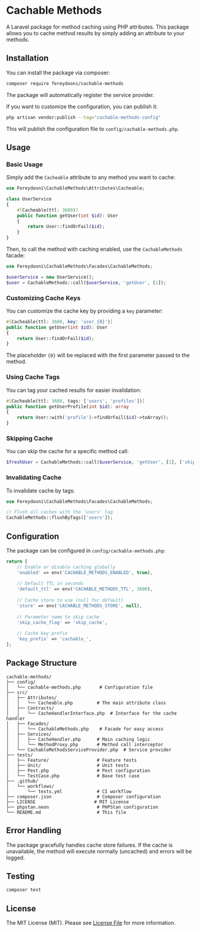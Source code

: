 # Cachable Methods

A Laravel package for method caching using PHP attributes. This package allows you to cache method results by simply adding an attribute to your methods.

## Installation

You can install the package via composer:

```bash
composer require fereydooni/cachable-methods
```

The package will automatically register the service provider.

If you want to customize the configuration, you can publish it:

```bash
php artisan vendor:publish --tag="cachable-methods-config"
```

This will publish the configuration file to `config/cachable-methods.php`.

## Usage

### Basic Usage

Simply add the `Cacheable` attribute to any method you want to cache:

```php
use Fereydooni\CachableMethods\Attributes\Cacheable;

class UserService
{
    #[Cacheable(ttl: 3600)]
    public function getUser(int $id): User
    {
        return User::findOrFail($id);
    }
}
```

Then, to call the method with caching enabled, use the `CachableMethods` facade:

```php
use Fereydooni\CachableMethods\Facades\CachableMethods;

$userService = new UserService();
$user = CachableMethods::call($userService, 'getUser', [1]);
```

### Customizing Cache Keys

You can customize the cache key by providing a `key` parameter:

```php
#[Cacheable(ttl: 3600, key: 'user_{0}')]
public function getUser(int $id): User
{
    return User::findOrFail($id);
}
```

The placeholder `{0}` will be replaced with the first parameter passed to the method.

### Using Cache Tags

You can tag your cached results for easier invalidation:

```php
#[Cacheable(ttl: 3600, tags: ['users', 'profiles'])]
public function getUserProfile(int $id): array
{
    return User::with('profile')->findOrFail($id)->toArray();
}
```

### Skipping Cache

You can skip the cache for a specific method call:

```php
$freshUser = CachableMethods::call($userService, 'getUser', [1], ['skip_cache' => true]);
```

### Invalidating Cache

To invalidate cache by tags:

```php
use Fereydooni\CachableMethods\Facades\CachableMethods;

// Flush all caches with the 'users' tag
CachableMethods::flushByTags(['users']);
```

## Configuration

The package can be configured in `config/cachable-methods.php`:

```php
return [
    // Enable or disable caching globally
    'enabled' => env('CACHABLE_METHODS_ENABLED', true),
    
    // Default TTL in seconds
    'default_ttl' => env('CACHABLE_METHODS_TTL', 3600),
    
    // Cache store to use (null for default)
    'store' => env('CACHABLE_METHODS_STORE', null),
    
    // Parameter name to skip cache
    'skip_cache_flag' => 'skip_cache',
    
    // Cache key prefix
    'key_prefix' => 'cachable_',
];
```

## Package Structure

```
cachable-methods/
├── config/
│   └── cachable-methods.php       # Configuration file
├── src/
│   ├── Attributes/
│   │   └── Cacheable.php         # The main attribute class
│   ├── Contracts/
│   │   └── CacheHandlerInterface.php  # Interface for the cache handler
│   ├── Facades/
│   │   └── CachableMethods.php    # Facade for easy access
│   ├── Services/
│   │   ├── CacheHandler.php      # Main caching logic
│   │   └── MethodProxy.php       # Method call interceptor
│   └── CachableMethodsServiceProvider.php  # Service provider
├── tests/
│   ├── Feature/                  # Feature tests
│   ├── Unit/                     # Unit tests
│   ├── Pest.php                  # Pest configuration
│   └── TestCase.php              # Base test case
├── .github/
│   └── workflows/
│       └── tests.yml             # CI workflow
├── composer.json                 # Composer configuration
├── LICENSE                      # MIT License
├── phpstan.neon                  # PHPStan configuration
└── README.md                     # This file
```

## Error Handling

The package gracefully handles cache store failures. If the cache is unavailable, the method will execute normally (uncached) and errors will be logged.

## Testing

```bash
composer test
```

## License

The MIT License (MIT). Please see [License File](LICENSE) for more information. 